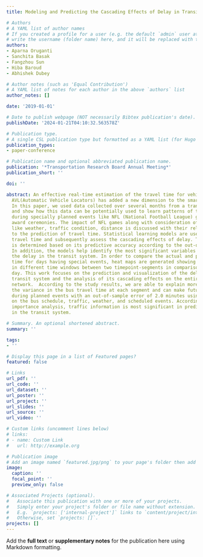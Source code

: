 ```yaml
---
title: Modeling and Predicting the Cascading Effects of Delay in Transit Systems

# Authors
# A YAML list of author names
# If you created a profile for a user (e.g. the default `admin` user at `content/authors/admin/`), 
# write the username (folder name) here, and it will be replaced with their full name and linked to their profile.
authors:
- Aparna Oruganti
- Sanchita Basak
- Fangzhou Sun
- Hiba Baroud
- Abhishek Dubey

# Author notes (such as 'Equal Contribution')
# A YAML list of notes for each author in the above `authors` list
author_notes: []

date: '2019-01-01'

# Date to publish webpage (NOT necessarily Bibtex publication's date).
publishDate: '2024-01-21T04:10:32.563578Z'

# Publication type.
# A single CSL publication type but formatted as a YAML list (for Hugo requirements).
publication_types:
- paper-conference

# Publication name and optional abbreviated publication name.
publication: '*Transportation Research Board Annual Meeting*'
publication_short: ''

doi: ''

abstract: An effective real-time estimation of the travel time for vehicles, using
  AVL(Automatic Vehicle Locators) has added a new dimension to the smart city planning.
  In this paper, we used data collected over several months from a transit agency
  and show how this data can be potentially used to learn patterns of travel time
  during specially planned events like NFL (National Football League) games and music
  award ceremonies. The impact of NFL games along with consideration of other factors
  like weather, traffic condition, distance is discussed with their relative importance
  to the prediction of travel time. Statistical learning models are used to predict
  travel time and subsequently assess the cascading effects of delay. The model performance
  is determined based on its predictive accuracy according to the out-of-sample error.
  In addition, the models help identify the most significant variables that influence
  the delay in the transit system. In order to compare the actual and predicted travel
  time for days having special events, heat maps are generated showing the delay impacts
  in different time windows between two timepoint-segments in comparison to a non-game
  day. This work focuses on the prediction and visualization of the delay in the public
  transit system and the analysis of its cascading effects on the entire transportation
  network.  According to the study results, we are able to explain more than 80% of
  the variance in the bus travel time at each segment and can make future travel predictions
  during planned events with an out-of-sample error of 2.0 minutes using information
  on the bus schedule, traffic, weather, and scheduled events. According to the variable
  importance analysis, traffic information is most significant in predicting the delay
  in the transit system.

# Summary. An optional shortened abstract.
summary: ''

tags:
- ''

# Display this page in a list of Featured pages?
featured: false

# Links
url_pdf: ''
url_code: ''
url_dataset: ''
url_poster: ''
url_project: ''
url_slides: ''
url_source: ''
url_video: ''

# Custom links (uncomment lines below)
# links:
# - name: Custom Link
#   url: http://example.org

# Publication image
# Add an image named `featured.jpg/png` to your page's folder then add a caption below.
image:
  caption: ''
  focal_point: ''
  preview_only: false

# Associated Projects (optional).
#   Associate this publication with one or more of your projects.
#   Simply enter your project's folder or file name without extension.
#   E.g. `projects: ['internal-project']` links to `content/project/internal-project/index.md`.
#   Otherwise, set `projects: []`.
projects: []
---
```


Add the **full text** or **supplementary notes** for the publication here using Markdown formatting.

